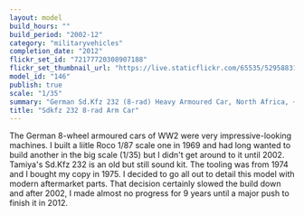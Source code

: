```yaml
---
layout: model
build_hours: ""
build_period: "2002-12"
category: "militaryvehicles"
completion_date: "2012"
flickr_set_id: "72177720308907188"
flickr_set_thumbnail_url: "https://live.staticflickr.com/65535/52958831070_e46e007016_m.jpg"
model_id: "146"
publish: true
scale: "1/35"
summary: "German Sd.Kfz 232 (8-rad) Heavy Armoured Car, North Africa, ~ Jan 1942"
title: "Sdkfz 232 8-rad Arm Car"
---
```


The German 8-wheel armoured cars of WW2 were very impressive-looking machines. I built a liitle Roco 1/87 scale one in 1969 and had long wanted to build another in the big scale (1/35) but I didn't get around to it until 2002. Tamiya's Sd.Kfz 232 is an old but still sound kit. The tooling was from 1974 and I bought my copy in 1975. I decided to go all out to detail this model with modern aftermarket parts. That decision certainly slowed the build down and after 2002, I made almost no progress for 9 years until a major push to finish it in 2012.
